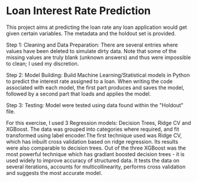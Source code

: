 # Loan Interest Rate Prediction
This project aims at predicting the loan rate any loan application would get given certain variables. The metadata and the holdout set is provided. 

Step 1:
Cleaning and Data Preparation: There are several entries where values have been deleted to simulate dirty data. 
Note that some of the missing values are truly blank (unknown answers) and thus were impossible to clean; I used my discretion.

Step 2:
Model Building: Build Machine Learning/Statistical models in Python to predict the interest rate assigned to a loan.
When writing the code associated with each model, the first part produces and saves the model, 
followed by a second part that loads and applies the model.

Step 3:
Testing: Model were tested using data found within the "Holdout" file. 

For this exercise, I used 3 Regression models: Decision Trees, Ridge CV and XGBoost. The data was grouped into categories where required, and fit transformed using label encoder.The first technique used was Ridge CV, which has inbuilt cross validation based on ridge regression. Its results were also comparable to decision trees. Out of the three XGBoost was the most powerful technique which has gradiant boosted decision trees - it is used widely to improve accuracy of structured data. It tests the data on several iterations, accounts for multicollinearity, performs cross validation and suggests the most accurate model.
